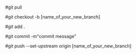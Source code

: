 #git pull

#git checkout -b [name_of_your_new_branch]

#git add .

#git commit -m"commit message"

#git push --set-upstream origin [name_of_your_new_branch]
